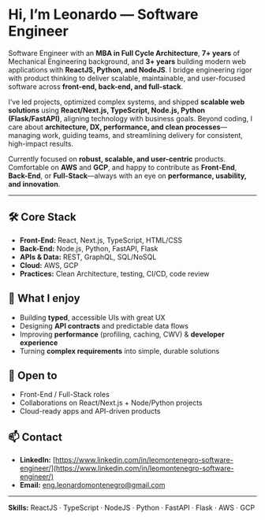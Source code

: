 # Hi, I’m Leonardo — Software Engineer

Software Engineer with an **MBA in Full Cycle Architecture**, **7+ years** of Mechanical Engineering background, and **3+ years** building modern web applications with **ReactJS, Python, and NodeJS**. I bridge engineering rigor with product thinking to deliver scalable, maintainable, and user-focused software across **front-end, back-end, and full-stack**.

I’ve led projects, optimized complex systems, and shipped **scalable web solutions** using **React/Next.js, TypeScript, Node.js, Python (Flask/FastAPI)**, aligning technology with business goals. Beyond coding, I care about **architecture, DX, performance, and clean processes**—managing work, guiding teams, and streamlining delivery for consistent, high-impact results.

Currently focused on **robust, scalable, and user-centric** products. Comfortable on **AWS** and **GCP**, and happy to contribute as **Front-End**, **Back-End**, or **Full-Stack**—always with an eye on **performance, usability, and innovation**.

---

## 🛠️ Core Stack

* **Front-End:** React, Next.js, TypeScript, HTML/CSS
* **Back-End:** Node.js, Python, FastAPI, Flask
* **APIs & Data:** REST, GraphQL, SQL/NoSQL
* **Cloud:** AWS, GCP
* **Practices:** Clean Architecture, testing, CI/CD, code review

## 🔎 What I enjoy

* Building **typed**, accessible UIs with great UX
* Designing **API contracts** and predictable data flows
* Improving **performance** (profiling, caching, CWV) & **developer experience**
* Turning **complex requirements** into simple, durable solutions

## 🤝 Open to

* Front-End / Full-Stack roles
* Collaborations on React/Next.js + Node/Python projects
* Cloud-ready apps and API-driven products

## 📫 Contact

* **LinkedIn:** [https://www.linkedin.com/in/leomontenegro-software-engineer/](https://www.linkedin.com/in/leomontenegro-software-engineer/)
* **Email:** eng.leonardomontenegro@gmail.com

---

**Skills:** ReactJS · TypeScript · NodeJS · Python · FastAPI · Flask · AWS · GCP
